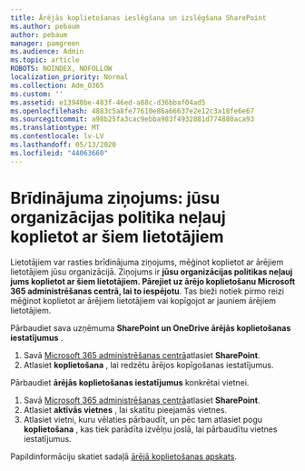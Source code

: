 ```yaml
---
title: Ārējās koplietošanas ieslēgšana un izslēgšana SharePoint
ms.author: pebaum
author: pebaum
manager: pamgreen
ms.audience: Admin
ms.topic: article
ROBOTS: NOINDEX, NOFOLLOW
localization_priority: Normal
ms.collection: Adm_O365
ms.custom: ''
ms.assetid: e13940be-483f-46ed-a88c-d36bbaf04ad5
ms.openlocfilehash: 4883c5a8fe77610e86a66637e2e12c3a18fe6e67
ms.sourcegitcommit: a98b25fa3cac9ebba983f4932881d774880aca93
ms.translationtype: MT
ms.contentlocale: lv-LV
ms.lasthandoff: 05/13/2020
ms.locfileid: "44063660"
---
```

# <a name="warning-message-your-organizations-policies-dont-allow-you-to-share-with-these-users"></a>Brīdinājuma ziņojums: jūsu organizācijas politika neļauj koplietot ar šiem lietotājiem

Lietotājiem var rasties brīdinājuma ziņojums, mēģinot koplietot ar ārējiem lietotājiem jūsu organizācijā. Ziņojums ir **jūsu organizācijas politikas neļauj jums koplietot ar šiem lietotājiem. Pārejiet uz ārējo koplietošanu Microsoft 365 administrēšanas centrā, lai to iespējotu**. Tas bieži notiek pirmo reizi mēģinot koplietot ar ārējiem lietotājiem vai kopīgojot ar jauniem ārējiem lietotājiem.

Pārbaudiet sava uzņēmuma **SharePoint un OneDrive ārējās koplietošanas iestatījumus** .

1. Savā [Microsoft 365 administrēšanas centrā](https://admin.microsoft.com/AdminPortal/Home#/homepage">https://admin.microsoft.com/)atlasiet **SharePoint**.
3. Atlasiet **koplietošana** , lai redzētu ārējos kopīgošanas iestatījumus.

Pārbaudiet **ārējās koplietošanas iestatījumus** konkrētai vietnei.

1. Savā [Microsoft 365 administrēšanas centrā](https://admin.microsoft.com/AdminPortal/Home#/homepage">https://admin.microsoft.com/)atlasiet **SharePoint**.
2. Atlasiet **aktīvās vietnes** , lai skatītu pieejamās vietnes.
3. Atlasiet vietni, kuru vēlaties pārbaudīt, un pēc tam atlasiet pogu **koplietošana** , kas tiek parādīta izvēlņu joslā, lai pārbaudītu vietnes iestatījumus.

Papildinformāciju skatiet sadaļā [ārējā koplietošanas apskats](https://docs.microsoft.com/sharepoint/external-sharing-overview).